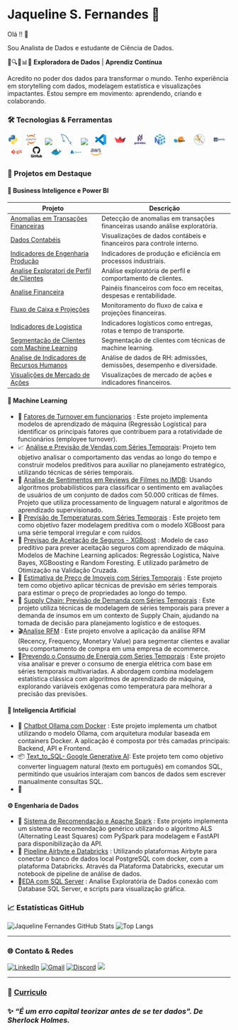 
# **Jaqueline S. Fernandes 👋**

 Olá !!  🌱

Sou Analista de Dados e estudante de Ciência de Dados.


🌱🔍💡📊🚀 **Exploradora de Dados** | **Aprendiz Contínua**

Acredito no poder dos dados para transformar o mundo. Tenho experiência em storytelling com dados, modelagem estatística e visualizações impactantes. Estou sempre em movimento: aprendendo, criando e colaborando.


### 🛠️ Tecnologias & Ferramentas
<p>
    <img height="25" src="https://raw.githubusercontent.com/devicons/devicon/master/icons/python/python-original.svg"> &nbsp;&nbsp;
    <img height="25" src="https://github.com/devicons/devicon/blob/master/icons/jupyter/jupyter-original-wordmark.svg"> &nbsp; &nbsp;
    <img height="25" src="https://cdn.jsdelivr.net/gh/devicons/devicon/icons/postgresql/postgresql-original.svg"> &nbsp;&nbsp;&nbsp;
    <img height="25" src="https://github.com/devicons/devicon/blob/master/icons/mysql/mysql-original.svg"> &nbsp; &nbsp;
    <img height="25" src="https://github.com/microsoft/PowerBI-Icons/blob/main/SVG/Power-BI.svg"> &nbsp;&nbsp;
    <img height="25" src="https://github.com/devicons/devicon/blob/master/icons/vscode/vscode-original.svg"> &nbsp; &nbsp;
    <img height="25" src="https://github.com/devicons/devicon/blob/master/icons/streamlit/streamlit-original.svg"> &nbsp; &nbsp;
    <img height="25" src="https://github.com/devicons/devicon/blob/master/icons/pandas/pandas-original-wordmark.svg"> &nbsp; &nbsp;
    <img height="25" src="https://github.com/devicons/devicon/blob/master/icons/numpy/numpy-original.svg"> &nbsp; &nbsp;
    <img height="25" src="https://github.com/devicons/devicon/blob/master/icons/scikitlearn/scikitlearn-original.svg"> &nbsp; &nbsp;
    <img height="25" src="https://github.com/devicons/devicon/blob/master/icons/matplotlib/matplotlib-original.svg"> &nbsp; &nbsp;
    <img height="25" src="https://github.com/devicons/devicon/blob/master/icons/plotly/plotly-original-wordmark.svg"> &nbsp; &nbsp;
    <img height="25" src="https://github.com/devicons/devicon/blob/master/icons/git/git-plain-wordmark.svg"> &nbsp; &nbsp;
    <img height="25" src="https://github.com/devicons/devicon/blob/master/icons/github/github-original-wordmark.svg"> &nbsp; &nbsp;
    <img height="25" src="https://github.com/devicons/devicon/blob/master/icons/docker/docker-original.svg"> &nbsp; &nbsp;
    <img height="25" src="https://github.com/devicons/devicon/blob/master/icons/azure/azure-original-wordmark.svg"> &nbsp; &nbsp;
    <img height="25" src="https://github.com/devicons/devicon/blob/master/icons/amazonwebservices/amazonwebservices-original-wordmark.svg"> &nbsp; &nbsp;
    
     
</p>

### 📌 Projetos em Destaque

#### 🚀 Business Inteligence e Power BI

| Projeto | Descrição |
|--------|-----------|
| [Anomalias em Transações Financeiras](https://github.com/jaquelinesfernandes/PowerBI_Projects/tree/main/PBI_Anomalias_TransacoesFinanceiras) | Detecção de anomalias em transações financeiras usando análise exploratória. |
| [Dados Contabéis](https://github.com/jaquelinesfernandes/PowerBI_Projects/tree/main/PBI_Contabil) | Visualizações de dados contábeis e financeiros para controle interno. |
| [Indicadores de Engenharia Produção](https://github.com/jaquelinesfernandes/PowerBI_Projects/tree/main/PBI_EngenhariaProducao) | Indicadores de produção e eficiência em processos industriais. |
| [Analise Exploratori de Perfil de Clientes](https://github.com/jaquelinesfernandes/PowerBI_Projects/tree/main/PBI_Exploratoria_Clientes) | Análise exploratória de perfil e comportamento de clientes. |
| [Analise Financeira](https://github.com/jaquelinesfernandes/PowerBI_Projects/tree/main/PBI_Financas) | Painéis financeiros com foco em receitas, despesas e rentabilidade. |
| [Fluxo de Caixa e Projeções](https://github.com/jaquelinesfernandes/PowerBI_Projects/tree/main/PBI_FluxoCaixa) | Monitoramento do fluxo de caixa e projeções financeiras. |
| [Indicadores de Logistica](https://github.com/jaquelinesfernandes/PowerBI_Projects/tree/main/PBI_Logistica) | Indicadores logísticos como entregas, rotas e tempo de transporte. |
| [Segmentação de Clientes com Machine Learning](https://github.com/jaquelinesfernandes/PowerBI_Projects/tree/main/PBI_ML_Seg_Clientes) | Segmentação de clientes com técnicas de machine learning. |
| [Analise de Indicadores de Recursos Humanos](https://github.com/jaquelinesfernandes/PowerBI_Projects/tree/main/PBI_RecursosHumanos) | Análise de dados de RH: admissões, demissões, desempenho e diversidade. |
| [Visualições de Mercado de Ações](https://github.com/jaquelinesfernandes/PowerBI_Projects/tree/main/PBI_StockMarket) | Visualizações de mercado de ações e indicadores financeiros. |


#### 📌 Machine Learning
- 🤖 [Fatores de Turnover em funcionarios](https://github.com/jaquelinesfernandes/Employee_Satisfaction) : Este projeto implementa modelos de aprendizado de máquina (Regressão Logística) para identificar os principais fatores que contribuem para a rotatividade de funcionários (employee turnover).
- 📈 [Análise e Previsão de Vendas com Séries Temporais](https://github.com/jaquelinesfernandes/Analysis_Sales_TimesSeries): Projeto tem objetivo analisar o comportamento das vendas ao longo do tempo e construir modelos preditivos para auxiliar no planejamento estratégico, utilizando técnicas de séries temporais.
- 🧪 [Analise de Sentimentos em Reviews de Filmes no IMDB](https://github.com/jaquelinesfernandes/Sentiment_Analysis_MovieReviewsIMDB): Usando algoritmos probabilísticos para classificar o sentimento em avaliações de usuários de um conjunto de dados com 50.000 críticas de filmes. Projeto que utiliza processamento de linguagem natural e algoritmos de aprendizado supervisionado.
- 🔐 [Previsão de Temperaturas com Séries Temporais](https://github.com/jaquelinesfernandes/Temperatures_Xgboost_Times-Series) : Este projeto tem como objetivo fazer modelagem preditiva com o modelo XGBoost para uma série temporal irregular e com ruídos.
- 🎯 [Previsao de Aceitação de Seguros - XGBoost](https://github.com/jaquelinesfernandes/Insurance_ML) : Modelo de caso preditivo para prever aceitação seguros com aprendizado de máquina. Modelos de Machine Learning aplicados: Regressão Logística, Naive Bayes, XGBoosting e Random Foresting. E utilizado parâmetro de Otimização na Validação Cruzada.
- 🔐 [Estimativa de Preço de Imoveis com Séries Temporais](https://github.com/jaquelinesfernandes/Predicting_PriceProperties_TimeSeries) : Este projeto tem como objetivo aplicar técnicas de previsão em séries temporais para estimar o preço de propriedades ao longo do tempo.
- 🧰 [Supply Chain: Previsão de Demanda com Séries Temporais](https://github.com/jaquelinesfernandes/SuplyChain_TimesSeries) : Este projeto utiliza técnicas de modelagem de séries temporais para prever a demanda de insumos em um contexto de Supply Chain, ajudando na tomada de decisão para planejamento logístico e de estoques.
- 🎬[Analise RFM](https://github.com/jaquelinesfernandes/RFM_Analysis) : Este projeto envolve a aplicação da análise RFM (Recency, Frequency, Monetary Value) para segmentar clientes e avaliar seu comportamento de compra em uma empresa de ecommerce.
- 🔌[Prevendo o Consumo de Energia com Series Temporais](https://github.com/jaquelinesfernandes/Energy_Consumption_TimesSeriesS) : Este projeto visa analisar e prever o consumo de energia elétrica com base em séries temporais multivariadas. A abordagem combina modelagem estatística clássica com algoritmos de aprendizado de máquina, explorando variáveis exógenas como temperatura para melhorar a precisão das previsões.

#### 🧠 Inteligencia Artificial
- 🐳 [Chatbot Ollama com Docker](https://github.com/jaquelinesfernandes/Chatbot_Ollama_Docker) : Este projeto implementa um chatbot utilizando o modelo Ollama, com arquitetura modular baseada em containers Docker. A aplicação é composta por três camadas principais: Backend, API e Frontend.
- 📦 [Text_to_SQL- Google Generative AI](https://github.com/jaquelinesfernandes/Text_to_SQL): Este projeto tem como objetivo converter linguagem natural (texto em português) em comandos SQL, permitindo que usuários interajam com bancos de dados sem escrever manualmente consultas SQL.
- 🔐

#### ⚙️ Engenharia de Dados
- 📁 [Sistema de Recomendação e Apache Spark](https://github.com/jaquelinesfernandes/Recomendation_Sytem_ALS) : Este projeto implementa um sistema de recomendação genérico utilizando o algoritmo ALS (Alternating Least Squares) com PySpark para modelagem e FastAPI para disponibilização da API.
- 🎯 [Pipeline Airbyte e Databricks](https://github.com/jaquelinesfernandes/Pipeline_Airbyte_Databricks) : Utilizando plataformas Airbyte para conectar o banco de dados local PostgreSQL com docker, com a plataforma Databricks. Através da Plataforma Databricks, executar um notebook de pipeline de análise de dados.
- 🧾[EDA com SQL Server](https://github.com/jaquelinesfernandes/eda_conection_sqlserver) : Analise Exploratória de Dados conexão com Database SQL Server, e scripts para visualização gráfica.


### 📈 Estatísticas GitHub

![Jaqueline Fernandes GitHub Stats](https://github-readme-stats.vercel.app/api?username=jaquelinesfernandes&show_icons=true&theme=dracula)
![Top Langs](https://github-readme-stats.vercel.app/api/top-langs/?username=jaquelinesfernandes&layout=compact&theme=dracula)

---
### 🌐 Contato & Redes
[![LinkedIn](https://img.shields.io/badge/-LinkedIn-0077B5?style=for-the-badge&logo=linkedin&logoColor=white)](https://www.linkedin.com/in/jaquelinefernandes/)
[![Gmail](https://img.shields.io/badge/Gmail-D14836?style=for-the-badge&logo=gmail&logoColor=white)](mailto:jaquelinefernandes6@gmail.com)
[![Discord](https://img.shields.io/badge/Discord-7289DA?style=for-the-badge&logo=discord&logoColor=white)](https://discord.com/users/1428830658129694874)
<a href="https://medium.com/@jaquelinesfernandes" target="_blank"><img src="https://img.shields.io/badge/Medium-12100E?style=for-the-badge&logo=medium&logoColor=white"></a>


 ---
 ### 🍅 [Curriculo](https://github.com/jaquelinesfernandes/My_Resum/blob/main/Jaqueline%20Fernandes%20-%20Analista%20de%20Dados.1.1.pdf)


### ✨ *“É um erro capital teorizar antes de se ter dados". De Sherlock Holmes.*  








 
